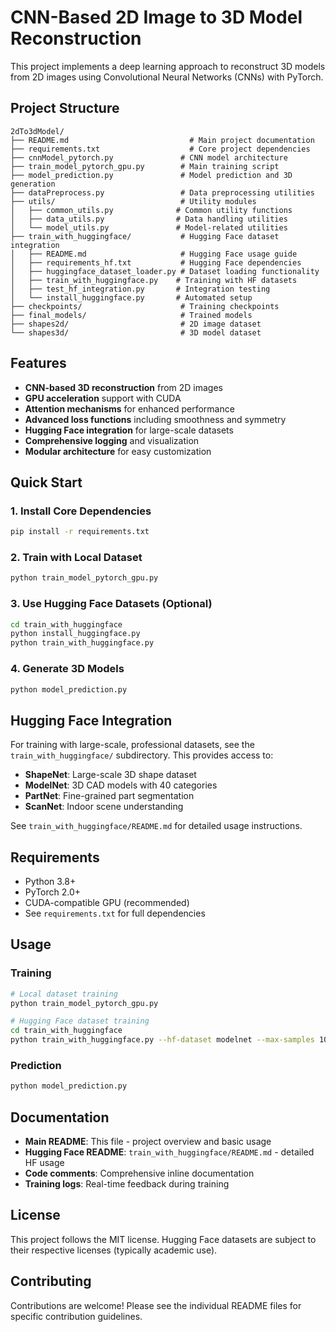 # CNN-Based 2D Image to 3D Model Reconstruction

This project implements a deep learning approach to reconstruct 3D models from 2D images using Convolutional Neural Networks (CNNs) with PyTorch.

## Project Structure

```
2dTo3dModel/
├── README.md                           # Main project documentation
├── requirements.txt                    # Core project dependencies
├── cnnModel_pytorch.py               # CNN model architecture
├── train_model_pytorch_gpu.py        # Main training script
├── model_prediction.py               # Model prediction and 3D generation
├── dataPreprocess.py                 # Data preprocessing utilities
├── utils/                            # Utility modules
│   ├── common_utils.py              # Common utility functions
│   ├── data_utils.py                # Data handling utilities
│   └── model_utils.py               # Model-related utilities
├── train_with_huggingface/           # Hugging Face dataset integration
│   ├── README.md                     # Hugging Face usage guide
│   ├── requirements_hf.txt           # Hugging Face dependencies
│   ├── huggingface_dataset_loader.py # Dataset loading functionality
│   ├── train_with_huggingface.py    # Training with HF datasets
│   ├── test_hf_integration.py       # Integration testing
│   └── install_huggingface.py       # Automated setup
├── checkpoints/                      # Training checkpoints
├── final_models/                     # Trained models
├── shapes2d/                         # 2D image dataset
└── shapes3d/                         # 3D model dataset
```

## Features

- **CNN-based 3D reconstruction** from 2D images
- **GPU acceleration** support with CUDA
- **Attention mechanisms** for enhanced performance
- **Advanced loss functions** including smoothness and symmetry
- **Hugging Face integration** for large-scale datasets
- **Comprehensive logging** and visualization
- **Modular architecture** for easy customization

## Quick Start

### 1. Install Core Dependencies
```bash
pip install -r requirements.txt
```

### 2. Train with Local Dataset
```bash
python train_model_pytorch_gpu.py
```

### 3. Use Hugging Face Datasets (Optional)
```bash
cd train_with_huggingface
python install_huggingface.py
python train_with_huggingface.py
```

### 4. Generate 3D Models
```bash
python model_prediction.py
```

## Hugging Face Integration

For training with large-scale, professional datasets, see the `train_with_huggingface/` subdirectory. This provides access to:

- **ShapeNet**: Large-scale 3D shape dataset
- **ModelNet**: 3D CAD models with 40 categories
- **PartNet**: Fine-grained part segmentation
- **ScanNet**: Indoor scene understanding

See `train_with_huggingface/README.md` for detailed usage instructions.

## Requirements

- Python 3.8+
- PyTorch 2.0+
- CUDA-compatible GPU (recommended)
- See `requirements.txt` for full dependencies

## Usage

### Training
```bash
# Local dataset training
python train_model_pytorch_gpu.py

# Hugging Face dataset training
cd train_with_huggingface
python train_with_huggingface.py --hf-dataset modelnet --max-samples 1000
```

### Prediction
```bash
python model_prediction.py
```

## Documentation

- **Main README**: This file - project overview and basic usage
- **Hugging Face README**: `train_with_huggingface/README.md` - detailed HF usage
- **Code comments**: Comprehensive inline documentation
- **Training logs**: Real-time feedback during training

## License

This project follows the MIT license. Hugging Face datasets are subject to their respective licenses (typically academic use).

## Contributing

Contributions are welcome! Please see the individual README files for specific contribution guidelines.
